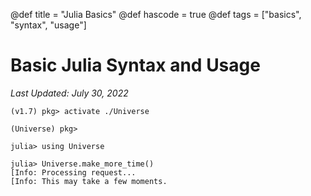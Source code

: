 @def title = "Julia Basics"
@def hascode = true
@def tags = ["basics", "syntax", "usage"]

# Basic Julia Syntax and Usage

_Last Updated: July 30, 2022_

```julia-repl
(v1.7) pkg> activate ./Universe

(Universe) pkg>

julia> using Universe

julia> Universe.make_more_time()
[Info: Processing request...
[Info: This may take a few moments.
```